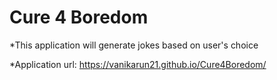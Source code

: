 # Cure 4 Boredom
*This application will generate jokes based on user's choice


*Application url:  https://vanikarun21.github.io/Cure4Boredom/

